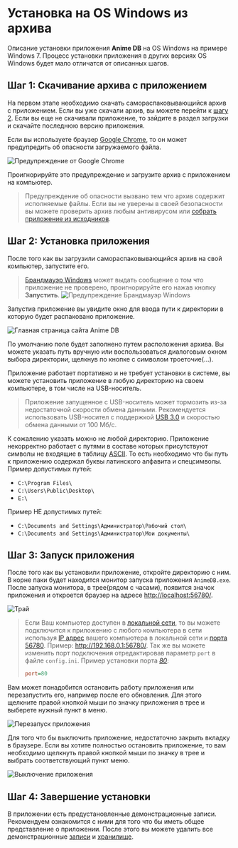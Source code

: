 # Установка на OS Windows из архива

Описание установки приложения **Anime DB** на OS Windows на примере Windows 7.
Процесс установки приложения в других версиях OS Windows будет мало отличатся от описанных шагов.

<a name="stap-1"></a>

## Шаг 1: Скачивание архива с приложением

На первом этапе необходимо скачать самораспаковывающийся архив с приложением.
Если вы уже скачали архив, вы можете перейти к [шагу 2](#stap-2).
Если вы еще не скачивали приложение, то зайдите в раздел загрузки и скачайте последнюю версию приложения.

Если вы используете браузер [Google Chrome](http://ru.wikipedia.org/wiki/Google_Chrome), то он может предупредить об
опасности загружаемого файла.

![Предупреждение от Google Chrome](https://raw.github.com/anime-db/anime-db-docs/master/images/ru/install/warning_download.jpg)

Проигнорируйте это предупреждение и загрузите архив с приложением на компьютер.

> Предупреждение об опасности вызвано тем что архив содержит исполняемые файлы.
Если вы не уверены в своей безопасности вы можете проверить архив любым антивирусом или
[собрать приложение из исходников](/ru/user/install/source/windows.md).

<a name="stap-2"></a>

## Шаг 2: Установка приложения

После того как вы загрузили самораспаковывающийся архив на свой компьютер, запустите его.

> [Брандмауэр Windows](http://ru.wikipedia.org/wiki/Брандмауэр_Windows) может выдать сообщение о том что приложение не
проверено, проигнорируйте его нажав кнопку **Запустить**.
![Предупреждение Брандмауэр Windows](https://raw.github.com/anime-db/anime-db-docs/master/images/ru/install/run_archive.jpg)

Запустив приложение вы увидите окно для ввода пути к директории в которую будет распаковано приложение.

![Главная страница сайта Anime DB](https://raw.github.com/anime-db/anime-db-docs/master/images/en/install/archive_choose_path.jpg)

По умолчанию поле будет заполнено путем расположения архива. Вы можете указать путь вручную или воспользоваться
диалоговым окном выбора директории, щелкнув по кнопке с символом троеточие(...).

Приложение работает портативно и не требует установки в системе, вы можете установить приложение в любую директорию на
своем компьютере, в том числе на USB-носитель.

> Приложение запущенное с USB-носитель может тормозить из-за недостаточной скорости обмена данными. Рекомендуется
использовать USB-носител с поддержкой [USB 3.0](http://ru.wikipedia.org/wiki/USB#USB_3.0) и скоростью обмена данными от
100 Мб/с.

К сожалению указать можно не любой директорию. Приложение некорректно работает с путями в составе которых
присутствуют символы не входящие в таблицу [ASCII](http://www.asciitable.com/ "Таблица ASCII символов"). То есть
необходимо что бы путь к приложению содержал буквы латинского алфавита и спецсимволы.
Пример допустимых путей:

- `C:\Program Files\`
- `C:\Users\Public\Desktop\`
- `E:\`

Пример НЕ допустимых путей:

- `C:\Documents and Settings\Администратор\Рабочий стол\`
- `C:\Documents and Settings\Администратор\Мои документы\`

<a name="stap-3"></a>

## Шаг 3: Запуск приложения

После того как вы установили приложение, откройте директорию с ним. В корне паки будет находится монитор запуска приложения `AnimeDB.exe`. После запуска монитора, в трее(рядом с часами), появится значок приложения и
откроется браузер на адресе <http://localhost:56780/>.

![Трай](https://raw.github.com/anime-db/anime-db-docs/master/images/en/install/tray.jpg)

<a name="change-port"></a>

> Если Ваш компьютер доступен в [локальной сети](http://ru.wikipedia.org/wiki/Локальная_вычислительная_сеть), то вы
можете подключится к приложению с любого компьютера в сети используя [IP адрес](http://ru.wikipedia.org/wiki/IP-адрес)
вашего компьютера в локальной сети и [порта](http://ru.wikipedia.org/wiki/Порт_%28компьютерные_сети%29)
[56780](/ru/user/port.md). Пример: <http://192.168.0.1:56780/>. Так же вы можете изменить порт подключения
отредактировав параметр `port` в файле `config.ini`. Пример установки порта
*[80](http://en.wikipedia.org/wiki/List_of_TCP_and_UDP_port_numbers#cite_ref-11)*:
> 
> ```ini
> port=80
> ```

Вам может понадобится остановить работу приложения или перезапустить его, например после его обновления. Для этого
щелкните правой кнопкой мыши по значку приложения в трее и выберете нужный пункт в меню.

![Перезапуск приложения](https://raw.github.com/anime-db/anime-db-docs/master/images/ru/install/tray_restart.jpg)

Для того что бы выключить приложение, недостаточно закрыть вкладку в браузере. Если вы хотите полностью остановить
приложение, то вам необходимо щелкнуть правой кнопкой мыши по значку в трее и выбрать соответствующий пункт меню.

![Выключение приложения](https://raw.github.com/anime-db/anime-db-docs/master/images/ru/install/tray_exit.jpg)

<a name="stap-4"></a>

## Шаг 4: Завершение установки

В приложении есть предустановленные демонстрационные записи. Рекомендуем ознакомится с ними для того что бы иметь
общее представление о приложении. После этого вы можете удалить все демонстрационные [записи](/ru/user/item/delete.md)
и [хранилище](/ru/user/storage/delete.md).